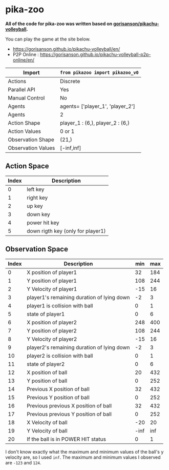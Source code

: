 # pika-zoo

**All of the code for pika-zoo was written based on [gorisanson/pikachu-volleyball](https://github.com/gorisanson/pikachu-volleyball).**

You can play the game at the site below.

* https://gorisanson.github.io/pikachu-volleyball/en/
* P2P Online : https://gorisanson.github.io/pikachu-volleyball-p2p-online/en/


| Import             | `from pikazoo import pikazoo_v0`   |
|--------------------|----------------------------------|
| Actions            | Discrete                         |
| Parallel API       | Yes                              |
| Manual Control     | No                               |
| Agents             | agents= ['player_1', 'player_2'] |
| Agents             | 2                                |
| Action Shape       | player_1 : (6,), player_2 : (6,) |
| Action Values      | 0 or 1                           |
| Observation Shape  | (21,)                            |
| Observation Values | [-inf,inf]                       |

## Action Space

| Index | Description                         |
|-------|-------------------------------------|
| 0     | left key                            |
| 1     | right key                           |
| 2     | up key                              |
| 3     | down key                            |
| 4     | power hit key                       |
| 5     | down rigth key (only for player1)   |

## Observation Space

| Index | Description                                  | min | max |
|-------|----------------------------------------------|-----|-----|
| 0     | X position of player1                        | 32  | 184 |
| 1     | Y position of player1                        | 108 | 244 |
| 2     | Y Velocity of player1                        | -15 | 16  |
| 3     | player1's remaining   duration of lying down | -2  | 3   |
| 4     | player1 is collision   with ball             | 0   | 1   |
| 5     | state of player1                             | 0   | 6   |
| 6     | X position of player2                        | 248 | 400 |
| 7     | Y position of player2                        | 108 | 244 |
| 8     | Y Velocity of player2                        | -15 | 16  |
| 9     | player2's remaining   duration of lying down | -2  | 3   |
| 10    | player2 is collision   with ball             | 0   | 1   |
| 11    | state of player2                             | 0   | 6   |
| 12    | X position of ball                           | 20  | 432 |
| 13    | Y position of ball                           | 0   | 252 |
| 14    | Previous X position   of ball                | 32  | 432 |
| 15    | Previous Y position   of ball                | 0   | 252 |
| 16    | Previous previous X   position of ball       | 32  | 432 |
| 17    | Previous previous Y   position of ball       | 0   | 252 |
| 18    | X Velocity of ball                           | -20 | 20  |
| 19    | Y Velocity of ball                           | -inf | inf |
| 20    | If the ball is in   POWER HIT status         | 0   | 1   |

I don't know exactly what the maximum and minimum values of the ball's y velocity are, so I used `inf`. The maximum and minimum values I observed are `-123` and `124`.

<!-- TODO: Install, Sample Code -->